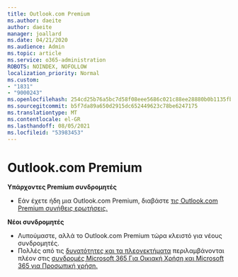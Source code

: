 ```yaml
---
title: Outlook.com Premium
ms.author: daeite
author: daeite
manager: joallard
ms.date: 04/21/2020
ms.audience: Admin
ms.topic: article
ms.service: o365-administration
ROBOTS: NOINDEX, NOFOLLOW
localization_priority: Normal
ms.custom:
- "1831"
- "9000243"
ms.openlocfilehash: 254cd25b76a5bc7d58f08eee5686c021c88ee28880b0b1135fba8e2119355721
ms.sourcegitcommit: b5f7da89a650d2915dc652449623c78be6247175
ms.translationtype: MT
ms.contentlocale: el-GR
ms.lasthandoff: 08/05/2021
ms.locfileid: "53983453"
---
```

# <a name="outlookcom-premium"></a>Outlook.com Premium

**Υπάρχοντες Premium συνδρομητές**

- Εάν έχετε ήδη μια Outlook.com Premium, διαβάστε [τις Outlook.com Premium συνήθεις ερωτήσεις.](https://support.office.com/article/cd5f03f6-1407-456a-9410-f8f24804746b?wt.mc_id=Office_Outlook_com_Alchemy)

**Νέοι συνδρομητές**

- Λυπούμαστε, αλλά το Outlook.com Premium τώρα κλειστό για νέους συνδρομητές.
- Πολλές από τις [δυνατότητες και τα πλεονεκτήματα](https://support.office.com/article/78c6089c-7faf-44f5-82e2-efa9ebb921d2?wt.mc_id=Office_Outlook_com_Alchemy) περιλαμβάνονται πλέον στις [συνδρομές Microsoft 365 Για Οικιακή Χρήση και Microsoft 365 για Προσωπική χρήση.](https://go.microsoft.com/fwlink/?linkid=2017122)